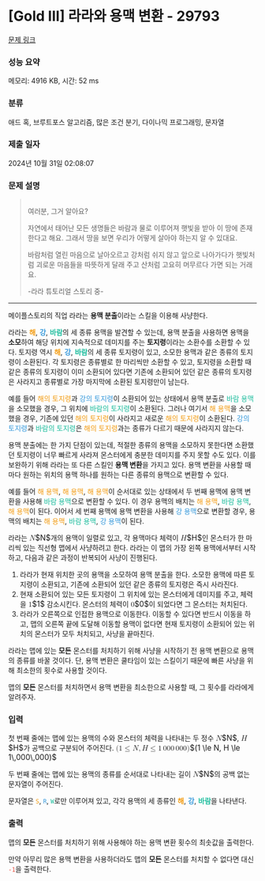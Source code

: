 # [Gold III] 라라와 용맥 변환 - 29793 

[문제 링크](https://www.acmicpc.net/problem/29793) 

### 성능 요약

메모리: 4916 KB, 시간: 52 ms

### 분류

애드 혹, 브루트포스 알고리즘, 많은 조건 분기, 다이나믹 프로그래밍, 문자열

### 제출 일자

2024년 10월 31일 02:08:07

### 문제 설명

<blockquote overflow="hidden">
<p class="tutorial_pic" figure=""><img alt="" src="https://upload.acmicpc.net/ed8d5a00-9000-4331-803a-8c0aab64500f/-/preview/"></p>

<p class="tutorial">여러분, 그거 알아요?</p>

<p class="tutorial">자연에서 태어난 모든 생명들은 바람과 물로 이루어져 햇빛을 받아 이 땅에 존재한다고 해요. 그래서 땅을 보면 우리가 어떻게 살아야 하는지 알 수 있대요.</p>

<p class="tutorial">바람처럼 열린 마음으로 날아오르고 강처럼 쉬지 않고 앞으로 나아가다가 햇빛처럼 괴로운 마음들을 따뜻하게 달래 주고 산처럼 고요히 머무르다 가면 되는 거래요.</p>

<p class="tutorial">-라라 튜토리얼 스토리 중-<span class="clear"> </span></p>
</blockquote>

<hr>
<p>메이플스토리의 직업 라라는 <strong>용맥 분출</strong>이라는 스킬을 이용해 사냥한다.</p>

<p>라라는 <strong><span style="color:#f39c12;">해</span></strong>, <strong><span style="color:#3498db;">강</span></strong>, <strong><span style="color:#1abc9c;">바람</span></strong>의 세 종류 용맥을 발견할 수 있는데, 용맥 분출을 사용하면 용맥을 <strong>소모</strong>하여 해당 위치에 지속적으로 데미지를 주는 <strong>토지령</strong>이라는 소환수를 소환할 수 있다. 토지령 역시 <strong><span style="color:#f39c12;">해</span></strong>, <strong><span style="color:#3498db;">강</span></strong>, <strong><span style="color:#1abc9c;">바람</span></strong>의 세 종류 토지령이 있고, 소모한 용맥과 같은 종류의 토지령이 소환된다. 각 토지령은 종류별로 한 마리씩만 소환할 수 있고, 토지령을 소환할 때 같은 종류의 토지령이 이미 소환되어 있다면 기존에 소환되어 있던 같은 종류의 토지령은 사라지고 종류별로 가장 마지막에 소환된 토지령만이 남는다.</p>

<p>예를 들어 <span style="color:#f39c12;">해의 토지령</span>과 <span style="color:#3498db;">강의 토지령</span>이 소환되어 있는 상태에서 용맥 분출로 <span style="color:#1abc9c;">바람 용맥</span>을 소모했을 경우, 그 위치에 <span style="color:#1abc9c;">바람의 토지령</span>이 소환된다. 그러나 여기서 <span style="color:#f39c12;">해 용맥</span>을 소모했을 경우, 기존에 있던 <span style="color:#f39c12;">해의 토지령</span>이 사라지고 새로운<span style="color:#f39c12;"> 해의 토지령</span>이 소환된다. <span style="color:#3498db;">강의 토지령</span>과 <span style="color:#1abc9c;">바람의 토지령</span>은 <span style="color:#f39c12;">해의 토지령</span>과는 종류가 다르기 때문에 사라지지 않는다.</p>

<p>용맥 분출에는 한 가지 단점이 있는데, 적절한 종류의 용맥을 소모하지 못한다면 소환했던 토지령이 너무 빠르게 사라져 몬스터에게 충분한 데미지를 주지 못할 수도 있다. 이를 보완하기 위해 라라는 또 다른 스킬인 <strong>용맥 변환</strong>을 가지고 있다. 용맥 변환을 사용할 때마다 원하는 위치의 용맥 하나를 원하는 다른 종류의 용맥으로 변환할 수 있다.</p>

<p>예를 들어 <span style="color:#f39c12;">해 용맥</span>, <span style="color:#f39c12;">해 용맥</span>, <span style="color:#f39c12;">해 용맥</span>이 순서대로 있는 상태에서 두 번째 용맥에 용맥 변환을 사용해 <span style="color:#1abc9c;">바람 용맥</span>으로 변환할 수 있다. 이 경우 용맥의 배치는 <span style="color:#f39c12;">해 용맥</span>, <span style="color:#1abc9c;">바람 용맥</span>, <span style="color:#f39c12;">해 용맥</span>이 된다. 이어서 세 번째 용맥에 용맥 변환을 사용해 <span style="color:#3498db;">강 용맥</span>으로 변환할 경우, 용맥의 배치는 <span style="color:#f39c12;">해 용맥</span>, <span style="color:#1abc9c;">바람 용맥</span>, <span style="color:#3498db;">강 용맥</span>이 된다.</p>

<p>라라는 <mjx-container class="MathJax" jax="CHTML" style="font-size: 109%; position: relative;"><mjx-math class="MJX-TEX" aria-hidden="true"><mjx-mi class="mjx-i"><mjx-c class="mjx-c1D441 TEX-I"></mjx-c></mjx-mi></mjx-math><mjx-assistive-mml unselectable="on" display="inline"><math xmlns="http://www.w3.org/1998/Math/MathML"><mi>N</mi></math></mjx-assistive-mml><span aria-hidden="true" class="no-mathjax mjx-copytext">$N$</span></mjx-container>개의 용맥이 일렬로 있고, 각 용맥마다 체력이 <mjx-container class="MathJax" jax="CHTML" style="font-size: 109%; position: relative;"><mjx-math class="MJX-TEX" aria-hidden="true"><mjx-mi class="mjx-i"><mjx-c class="mjx-c1D43B TEX-I"></mjx-c></mjx-mi></mjx-math><mjx-assistive-mml unselectable="on" display="inline"><math xmlns="http://www.w3.org/1998/Math/MathML"><mi>H</mi></math></mjx-assistive-mml><span aria-hidden="true" class="no-mathjax mjx-copytext">$H$</span></mjx-container>인 몬스터가 한 마리씩 있는 직선형 맵에서 사냥하려고 한다. 라라는 이 맵의 가장 왼쪽 용맥에서부터 시작하고, 다음과 같은 과정이 반복되어 사냥이 진행된다.</p>

<ol>
	<li>라라가 현재 위치한 곳의 용맥을 소모하여 용맥 분출을 한다. 소모한 용맥에 따른 토지령이 소환되고, 기존에 소환되어 있던 같은 종류의 토지령은 즉시 사라진다.</li>
	<li>현재 소환되어 있는 모든 토지령이 그 위치에 있는 몬스터에게 데미지를 주고, 체력을 <mjx-container class="MathJax" jax="CHTML" style="font-size: 109%; position: relative;"><mjx-math class="MJX-TEX" aria-hidden="true"><mjx-mn class="mjx-n"><mjx-c class="mjx-c31"></mjx-c></mjx-mn></mjx-math><mjx-assistive-mml unselectable="on" display="inline"><math xmlns="http://www.w3.org/1998/Math/MathML"><mn>1</mn></math></mjx-assistive-mml><span aria-hidden="true" class="no-mathjax mjx-copytext">$1$</span></mjx-container> 감소시킨다. 몬스터의 체력이 <mjx-container class="MathJax" jax="CHTML" style="font-size: 109%; position: relative;"><mjx-math class="MJX-TEX" aria-hidden="true"><mjx-mn class="mjx-n"><mjx-c class="mjx-c30"></mjx-c></mjx-mn></mjx-math><mjx-assistive-mml unselectable="on" display="inline"><math xmlns="http://www.w3.org/1998/Math/MathML"><mn>0</mn></math></mjx-assistive-mml><span aria-hidden="true" class="no-mathjax mjx-copytext">$0$</span></mjx-container>이 되었다면 그 몬스터는 처치된다.</li>
	<li>라라가 오른쪽으로 인접한 용맥으로 이동한다. 이동할 수 있다면 반드시 이동을 하고, 맵의 오른쪽 끝에 도달해 이동할 용맥이 없다면 현재 토지령이 소환되어 있는 위치의 몬스터가 모두 처치되고, 사냥을 끝마친다.</li>
</ol>

<p>라라는 맵에 있는 <strong>모든</strong> 몬스터를 처치하기 위해 사냥을 시작하기 전 용맥 변환으로 용맥의 종류를 바꿀 것이다. 단, 용맥 변환은 쿨타임이 있는 스킬이기 때문에 빠른 사냥을 위해 최소한의 횟수로 사용할 것이다.</p>

<p>맵의 <strong>모든</strong> 몬스터를 처치하면서 용맥 변환을 최소한으로 사용할 때, 그 횟수를 라라에게 알려주자.</p>

### 입력 

 <p>첫 번째 줄에는 맵에 있는 용맥의 수와 몬스터의 체력을 나타내는 두 정수 <mjx-container class="MathJax" jax="CHTML" style="font-size: 109%; position: relative;"><mjx-math class="MJX-TEX" aria-hidden="true"><mjx-mi class="mjx-i"><mjx-c class="mjx-c1D441 TEX-I"></mjx-c></mjx-mi></mjx-math><mjx-assistive-mml unselectable="on" display="inline"><math xmlns="http://www.w3.org/1998/Math/MathML"><mi>N</mi></math></mjx-assistive-mml><span aria-hidden="true" class="no-mathjax mjx-copytext">$N$</span></mjx-container>, <mjx-container class="MathJax" jax="CHTML" style="font-size: 109%; position: relative;"><mjx-math class="MJX-TEX" aria-hidden="true"><mjx-mi class="mjx-i"><mjx-c class="mjx-c1D43B TEX-I"></mjx-c></mjx-mi></mjx-math><mjx-assistive-mml unselectable="on" display="inline"><math xmlns="http://www.w3.org/1998/Math/MathML"><mi>H</mi></math></mjx-assistive-mml><span aria-hidden="true" class="no-mathjax mjx-copytext">$H$</span></mjx-container>가 공백으로 구분되어 주어진다. <mjx-container class="MathJax" jax="CHTML" style="font-size: 109%; position: relative;"><mjx-math class="MJX-TEX" aria-hidden="true"><mjx-mo class="mjx-n"><mjx-c class="mjx-c28"></mjx-c></mjx-mo><mjx-mn class="mjx-n"><mjx-c class="mjx-c31"></mjx-c></mjx-mn><mjx-mo class="mjx-n" space="4"><mjx-c class="mjx-c2264"></mjx-c></mjx-mo><mjx-mi class="mjx-i" space="4"><mjx-c class="mjx-c1D441 TEX-I"></mjx-c></mjx-mi><mjx-mo class="mjx-n"><mjx-c class="mjx-c2C"></mjx-c></mjx-mo><mjx-mi class="mjx-i" space="2"><mjx-c class="mjx-c1D43B TEX-I"></mjx-c></mjx-mi><mjx-mo class="mjx-n" space="4"><mjx-c class="mjx-c2264"></mjx-c></mjx-mo><mjx-mn class="mjx-n" space="4"><mjx-c class="mjx-c31"></mjx-c></mjx-mn><mjx-mstyle><mjx-mspace style="width: 0.167em;"></mjx-mspace></mjx-mstyle><mjx-mn class="mjx-n"><mjx-c class="mjx-c30"></mjx-c><mjx-c class="mjx-c30"></mjx-c><mjx-c class="mjx-c30"></mjx-c></mjx-mn><mjx-mstyle><mjx-mspace style="width: 0.167em;"></mjx-mspace></mjx-mstyle><mjx-mn class="mjx-n"><mjx-c class="mjx-c30"></mjx-c><mjx-c class="mjx-c30"></mjx-c><mjx-c class="mjx-c30"></mjx-c></mjx-mn><mjx-mo class="mjx-n"><mjx-c class="mjx-c29"></mjx-c></mjx-mo></mjx-math><mjx-assistive-mml unselectable="on" display="inline"><math xmlns="http://www.w3.org/1998/Math/MathML"><mo stretchy="false">(</mo><mn>1</mn><mo>≤</mo><mi>N</mi><mo>,</mo><mi>H</mi><mo>≤</mo><mn>1</mn><mstyle scriptlevel="0"><mspace width="0.167em"></mspace></mstyle><mn>000</mn><mstyle scriptlevel="0"><mspace width="0.167em"></mspace></mstyle><mn>000</mn><mo stretchy="false">)</mo></math></mjx-assistive-mml><span aria-hidden="true" class="no-mathjax mjx-copytext">$(1 \le N, H \le 1\,000\,000)$</span> </mjx-container></p>

<p>두 번째 줄에는 맵에 있는 용맥의 종류를 순서대로 나타내는 길이 <mjx-container class="MathJax" jax="CHTML" style="font-size: 109%; position: relative;"><mjx-math class="MJX-TEX" aria-hidden="true"><mjx-mi class="mjx-i"><mjx-c class="mjx-c1D441 TEX-I"></mjx-c></mjx-mi></mjx-math><mjx-assistive-mml unselectable="on" display="inline"><math xmlns="http://www.w3.org/1998/Math/MathML"><mi>N</mi></math></mjx-assistive-mml><span aria-hidden="true" class="no-mathjax mjx-copytext">$N$</span></mjx-container>의 공백 없는 문자열이 주어진다.</p>

<p>문자열은 <span style="color:#f39c12;"><code>S</code></span>, <span style="color:#3498db;"><code>R</code></span>, <span style="color:#1abc9c;"><code>W</code></span>로만 이루어져 있고, 각각 용맥의 세 종류인 <span style="color:#f39c12;"><strong>해</strong></span>, <strong><span style="color:#3498db;">강</span></strong>, <span style="color:#1abc9c;"><strong>바람</strong></span>을 나타낸다.</p>

### 출력 

 <p>맵의 <strong>모든</strong> 몬스터를 처치하기 위해 사용해야 하는 용맥 변환 횟수의 최솟값을 출력한다.</p>

<p>만약 아무리 많은 용맥 변환을 사용하더라도 맵의 <strong>모든</strong> 몬스터를 처치할 수 없다면 대신 <span style="color:#e74c3c;"><code>-1</code></span>을 출력한다.</p>

